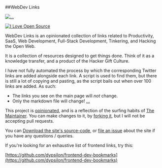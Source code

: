 ##WebDev Links

[![...](http://f.cl.ly/items/3g2c1i1l1C040Z3F2b24/Image%202013-08-31%20at%204.44.18%20AM.png "...")](http://devlinks.co.uk/)

[![I Love Open Source](http://www.iloveopensource.io/images/logo-lightbg.png)](http://www.iloveopensource.io/projects/525c0849a82101497d00015a)

WebDev Links is an opinionated collection of links related to Productivity, SaaS, Web Development, Full-Stack Development, Tinkering, and Hacking the Open Web.

It is a collection of resources designed to get things done. Think of it as a knowledge transfer, and a product of the Hacker Gift Culture.

I have not fully automated the process by which the corresponding Twitter links are added alongside each link. A script is used to find them, but there is still a lot of copying and pasting, as the script bails out when over 100 links are added. As such:

* The links you see on the main page will _not_ change.
* Only the markdown file will change! [...](https://github.com/dhig/devlinks.co.uk/blob/gh-pages/devlinks.co.uk.md)

This project is [opinionated](http://gettingreal.37signals.com/ch04_Make_Opinionated_Software.php), and is a reflection of the surfing habits of  [The Maintainer](http://higg.im/).
You can make changes to it, by [forking it](https://github.com/dhig/devlinks.co.uk/fork), but I will not be accepting pull requests.

You can [Download the site's source-code](https://github.com/dhig/devlinks.co.uk/archive/gh-pages.zip), or [file an issue](https://github.com/dhig/devlinks.co.uk/issues) about the site if you have any questions / queries.

If you're looking for an exhaustive list of frontend links, try this:

[https://github.com/dypsilon/frontend-dev-bookmarks](https://github.com/dypsilon/frontend-dev-bookmarks)

